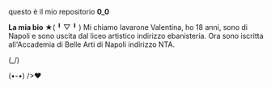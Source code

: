 questo è il mio repositorio **0_0**

**La mia bio** ★(  ╹ ▽ ╹  )
Mi chiamo Iavarone Valentina, ho 18 anni, sono di 
Napoli e sono uscita dal liceo artistico indirizzo ebanisteria.
Ora sono iscritta all'Accademia di Belle Arti di Napoli
indirizzo NTA.

(\_/)

(•-•)
/>❤
